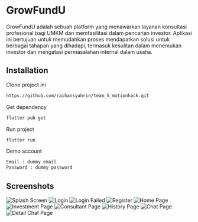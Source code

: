 # GrowFundU

GrowFundU adalah sebuah platform yang menawarkan layanan konsultasi profesional bagi UMKM dan memfasilitasi dalam pencarian investor. Aplikasi ini bertujuan untuk memudahkan proses mendapatkan solusi untuk berbagai tahapan yang dihadapi, termasuk kesulitan dalam menemukan investor dan mengatasi permasalahan internal dalam usaha.

## Installation

Clone project ini

```bash
https://github.com/raihansyahrin/team_5_motionhack.git
```

Get dependency

```bash
flutter pub get
```

Run project

```bash
flutter run
```

Demo account

```bash
Email : dummy email
Password : dummy password
```

## Screenshots

![Splash Screen](./screenshot/splash_screen.PNG)
![Login](./screenshot/login.PNG)
![Login Failed](./screenshot/login_failed.PNG)
![Register](./screenshot/register.PNG)
![Home Page](./screenshot/home_page.PNG)
![Investment Page](./screenshot/investment_page.PNG)
![Consultant Page](./screenshot/consultation_page.PNG)
![History Page](./screenshot/history_page.PNG)
![Chat Page](./screenshot/chat.PNG)
![Detail Chat Page](./screenshot/detail_chat.PNG)
